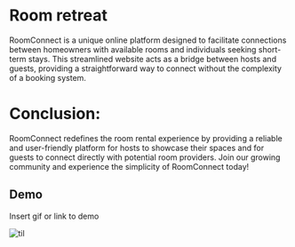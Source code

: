 
# Room retreat

RoomConnect is a unique online platform designed to facilitate connections between homeowners with available rooms and individuals seeking short-term stays. This streamlined website acts as a bridge between hosts and guests, providing a straightforward way to connect without the complexity of a booking system.

 # Conclusion:
RoomConnect redefines the room rental experience by providing a reliable and user-friendly platform for hosts to showcase their spaces and for guests to connect directly with potential room providers. Join our growing community and experience the simplicity of RoomConnect today!
## Demo

Insert gif or link to demo

![til](./)
